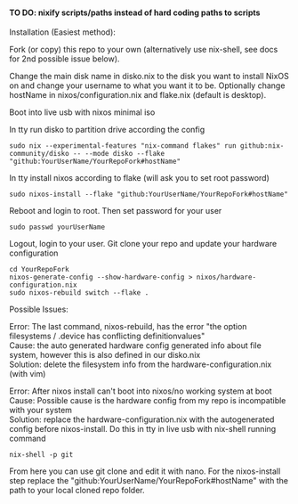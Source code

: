 #### TO DO: nixify scripts/paths instead of hard coding paths to scripts

Installation (Easiest method):

Fork (or copy) this repo to your own (alternatively use nix-shell, see docs for 2nd possible issue below).  

Change the main disk name in disko.nix to the disk you want to install NixOS on and change your username to what you want it to be. Optionally change hostName in nixos/configuration.nix and flake.nix (default is desktop).   

Boot into live usb with nixos minimal iso  

In tty run disko to partition drive according the config
```
sudo nix --experimental-features "nix-command flakes" run github:nix-community/disko -- --mode disko --flake "github:YourUserName/YourRepoFork#hostName"
```
In tty install nixos according to flake (will ask you to set root password)
```
sudo nixos-install --flake "github:YourUserName/YourRepoFork#hostName"
```
Reboot and login to root. Then set password for your user
```
sudo passwd yourUserName
```
Logout, login to your user. Git clone your repo and update your hardware configuration 
```
cd YourRepoFork
nixos-generate-config --show-hardware-config > nixos/hardware-configuration.nix
sudo nixos-rebuild switch --flake .
```

Possible Issues:  

Error: The last command, nixos-rebuild, has the error "the option filesystems / .device has conflicting definitionvalues"  
Cause: the auto generated hardware config generated info about file system, however this is also defined in our disko.nix  
Solution: delete the filesystem info from the hardware-configuration.nix (with vim)  

Error: After nixos install can't boot into nixos/no working system at boot  
Cause: Possible cause is the hardware config from my repo is incompatible with your system  
Solution: replace the hardware-configuration.nix with the autogenerated config before nixos-install. Do this in tty in live usb with nix-shell running command 

```
nix-shell -p git
```

From here you can use git clone and edit it with nano. For the nixos-install step replace the "github:YourUserName/YourRepoFork#hostName" with the path to your local cloned repo folder. 
